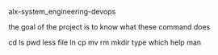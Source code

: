 alx-system_engineering-devops

the goal of the project is to know what these command does

cd
ls
pwd
less
file
ln
cp
mv
rm
mkdir
type
which
help
man
